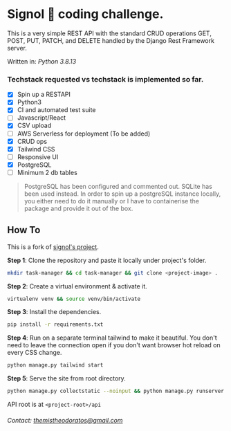# Signol 🍃 coding challenge. 

This is a very simple REST API with the standard CRUD operations GET, POST, PUT, PATCH, and DELETE handled by the Django Rest Framework server.

Written in: _Python 3.8.13_

### Techstack requested vs techstack is implemented so far.
- [x] Spin up a RESTAPI
- [x] Python3
- [x] CI and automated test suite
- [ ] Javascript/React
- [x] CSV upload
- [ ] AWS Serverless for deployment (To be added)
- [x] CRUD ops
- [x] Tailwind CSS
- [ ] Responsive UI
- [x] PostgreSQL
- [ ] Minimum 2 db tables

> PostgreSQL has been configured and commented out. SQLite has been used instead. In order to spin up a postgreSQL instance locally, you either need to do it manually or I have to containerise the package and provide it out of the box. 

## How To

This is a fork of [signol's project](https://github.com/Signolteam/coding-challenges).

**Step 1**: Clone the repository and paste it locally under project's folder.

```bash
mkdir task-manager && cd task-manager && git clone <project-image> .
```

**Step 2**: Create a virtual environment & activate it.

```bash
virtualenv venv && source venv/bin/activate
```

**Step 3**: Install the dependencies.
```bash
pip install -r requirements.txt
```

**Step 4**: Run on a separate terminal tailwind to make it beautiful. You don't need to leave the connection open if you don't want browser hot reload on every CSS change.
```bash
python manage.py tailwind start
```

**Step 5**: Serve the site from root directory.
```bash
python manage.py collectstatic --noinput && python manage.py runserver
```

API root is at `<project-root>/api`

###### Contact: themistheodoratos@gmail.com
